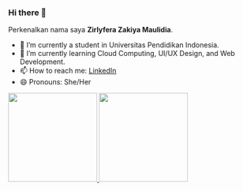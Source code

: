 ### Hi there 👋

Perkenalkan nama saya **Zirlyfera Zakiya Maulidia**.

- 🔭 I’m currently a student in Universitas Pendidikan Indonesia.
- 🌱 I’m currently learning Cloud Computing, UI/UX Design, and Web Development.
- 📫 How to reach me: [LinkedIn](https://www.linkedin.com/in/zirlyferazm/)
- 😄 Pronouns: She/Her

<p align="left">
<a href="https://github.com/zirlyzkiyaa">
  <img height="180em" src="https://github-readme-stats-eight-theta.vercel.app/api?username=zirlyzkiyaa&show_icons=true&theme=algolia&include_all_commits=true&count_private=true"/>
  <img height="180em" src="https://github-readme-stats-eight-theta.vercel.app/api/top-langs/?username=zirlyzkiyaa&layout=compact&langs_count=8&theme=algolia"/>
</a>
</p>
